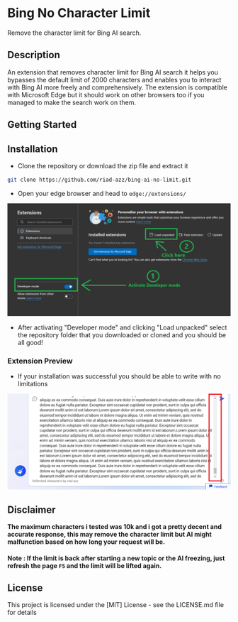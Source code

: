 # Bing No Character Limit

Remove the character limit for Bing AI search.

## Description

An extension that removes character limit for Bing AI search it helps you bypasses the default limit of 2000 characters and enables you to interact with Bing AI more freely and comprehensively. The extension is compatible with Microsoft Edge but it should work on other browsers too if you managed to make the search work on them.

## Getting Started

## Installation

- Clone the repository or download the zip file and extract it

```bash
git clone https://github.com/riad-azz/bing-ai-no-limit.git
```

- Open your edge browser and head to `edge://extensions/`

![Extension preview image](screenshots/sc-02.png)

- After activating "Developer mode" and clicking "Load unpacked" select the repository folder that you downloaded or cloned and you should be all good!

### Extension Preview

- If your installation was successful you should be able to write with no limitations

![Extension preview image](screenshots/sc-01.png)

## Disclaimer

**The maximum characters i tested was 10k and i got a pretty decent and accurate response, this may remove the character limit but AI might malfunction based on how long your request will be.**

#### Note : If the limit is back after starting a new topic or the AI freezing, just refresh the page `F5` and the limit will be lifted again.

## License

This project is licensed under the [MIT] License - see the LICENSE.md file for details
